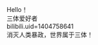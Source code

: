 <!---
ETOemperor/ETOemperor is a ✨ special ✨ repository because its `README.md` (this file) appears on your GitHub profile.
You can click the Preview link to take a look at your changes.
--->
Hello！<br>
三体爱好者<br>
bilibili.uid=1404758641<br>
消灭人类暴政，世界属于三体！<br>
